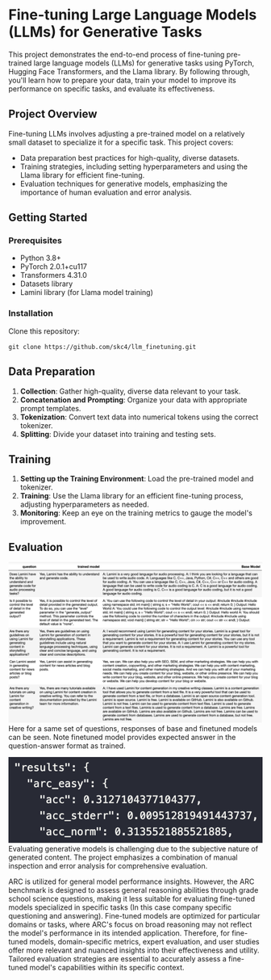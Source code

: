 # Fine-tuning Large Language Models (LLMs) for Generative Tasks

This project demonstrates the end-to-end process of fine-tuning pre-trained large language models (LLMs) for generative tasks using PyTorch, Hugging Face Transformers, and the Llama library. By following through, you'll learn how to prepare your data, train your model to improve its performance on specific tasks, and evaluate its effectiveness.

## Project Overview

Fine-tuning LLMs involves adjusting a pre-trained model on a relatively small dataset to specialize it for a specific task. This project covers:

- Data preparation best practices for high-quality, diverse datasets.
- Training strategies, including setting hyperparameters and using the Llama library for efficient fine-tuning.
- Evaluation techniques for generative models, emphasizing the importance of human evaluation and error analysis.

## Getting Started

### Prerequisites

- Python 3.8+
- PyTorch 2.0.1+cu117
- Transformers 4.31.0
- Datasets library
- Lamini library (for Llama model training)

### Installation

Clone this repository:
   ```
   git clone https://github.com/skc4/llm_finetuning.git
   ```

## Data Preparation

1. **Collection**: Gather high-quality, diverse data relevant to your task.
2. **Concatenation and Prompting**: Organize your data with appropriate prompt templates.
3. **Tokenization**: Convert text data into numerical tokens using the correct tokenizer.
4. **Splitting**: Divide your dataset into training and testing sets.

## Training

1. **Setting up the Training Environment**: Load the pre-trained model and tokenizer.
2. **Training**: Use the Llama library for an efficient fine-tuning process, adjusting hyperparameters as needed.
3. **Monitoring**: Keep an eye on the training metrics to gauge the model's improvement.

## Evaluation
![Alt text](image.png)
Here for a same set of questions, responses of base and finetuned models can be seen. Note finetuned model provides expected answer in the question-answer format as trained.

![Alt text](image-1.png)
Evaluating generative models is challenging due to the subjective nature of generated content. The project emphasizes a combination of manual inspection and error analysis for comprehensive evaluation.

ARC is utilized for general model performance insights. However, the ARC benchmark is designed to assess general reasoning abilities through grade school science questions, making it less suitable for evaluating fine-tuned models specialized in specific tasks (In this case company specific questioning and answering). Fine-tuned models are optimized for particular domains or tasks, where ARC's focus on broad reasoning may not reflect the model's performance in its intended application. Therefore, for fine-tuned models, domain-specific metrics, expert evaluation, and user studies offer more relevant and nuanced insights into their effectiveness and utility. Tailored evaluation strategies are essential to accurately assess a fine-tuned model's capabilities within its specific context.
